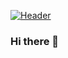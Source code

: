 [![Header](https://cdn.discordapp.com/icons/838039456677494804/16403cecc4d791349473563f6f5d2f92.png?size=4096 "Header")](https://skid-hub.com)
### Hi there 👋

<!--
**ToxicStuff/ToxicStuff** is a ✨ _special_ ✨ repository because its `README.md` (this file) appears on your GitHub profile.

Here are some ideas to get you started:

- 🔭 I’m currently working on ...
- 🌱 I’m currently learning ...
- 👯 I’m looking to collaborate on ...
- 🤔 I’m looking for help with ...
- 💬 Ask me about ...
- 📫 How to reach me: ...
- 😄 Pronouns: ...
- ⚡ Fun fact: ...
-->
